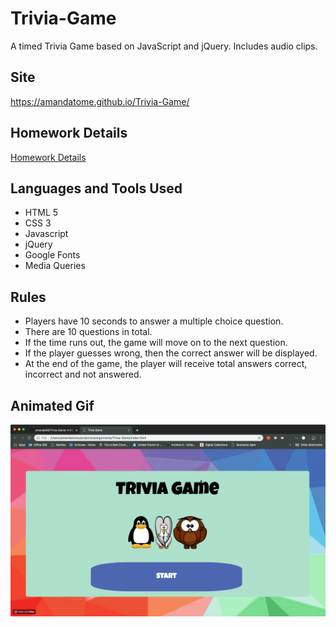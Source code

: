 # Trivia-Game
A timed Trivia Game based on JavaScript and jQuery. Includes audio clips.

## Site
https://amandatome.github.io/Trivia-Game/

## Homework Details
[Homework Details](homework-instructions.md)

## Languages and Tools Used
* HTML 5
* CSS 3
* Javascript
* jQuery
* Google Fonts
* Media Queries

## Rules
* Players have 10 seconds to answer a multiple choice question.
* There are 10 questions in total.
* If the time runs out, the game will move on to the next question.
* If the player guesses wrong, then the correct answer will be displayed.
* At the end of the game, the player will receive total answers correct, incorrect and not answered.

## Animated Gif
![Trivia Game Demo](trivia-game.gif)
